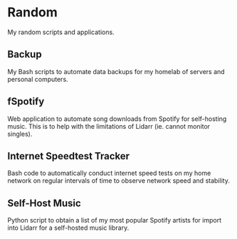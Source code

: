 # Random
My random scripts and applications.

## Backup
My Bash scripts to automate data backups for my homelab of servers and personal computers.

## fSpotify
Web application to automate song downloads from Spotify for self-hosting music. This is to help with the limitations of Lidarr (ie. cannot monitor singles).

## Internet Speedtest Tracker
Bash code to automatically conduct internet speed tests on my home network on regular intervals of time to observe network speed and stability.

## Self-Host Music
Python script to obtain a list of my most popular Spotify artists for import into Lidarr for a self-hosted music library.